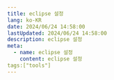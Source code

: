```yaml
---
title: eclipse 설정
lang: ko-KR
date: 2024/06/24 14:58:00
lastUpdated: 2024/06/24 14:58:00
description: eclipse 설정
meta:
  - name: eclipse 설정
    content: eclipse 설정
tags:["tools"]
---
```

<!--stackedit_data:
eyJoaXN0b3J5IjpbLTIwNDg2MTE0N119
-->